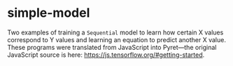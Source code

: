 # simple-model

Two examples of training a `Sequential` model to learn how certain X values
correspond to Y values and learning an equation to predict another X value.
These programs were translated from JavaScript into Pyret—the original
JavaScript source is here: https://js.tensorflow.org/#getting-started.
